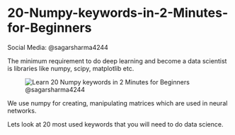 # 20-Numpy-keywords-in-2-Minutes-for-Beginners
Social Media: @sagarsharma4244

<p>The minimum requirement to do deep learning and become a data scientist is libraries  like numpy, scipy, matplotlib etc.</p>

<figure class="wp-block-image"><img src="https://theffork.com/wp-content/uploads/2019/02/20in2gradient.gif" alt="Learn 20 Numpy keywords in 2 Minutes for Beginners @sagarsharma4244" class="wp-image-1221"/></figure>

<p>We use numpy for creating, manipulating  matrices which are used in neural networks.</p>

<p>Lets look at 20 most used keywords that you will need to do data science.</p>
